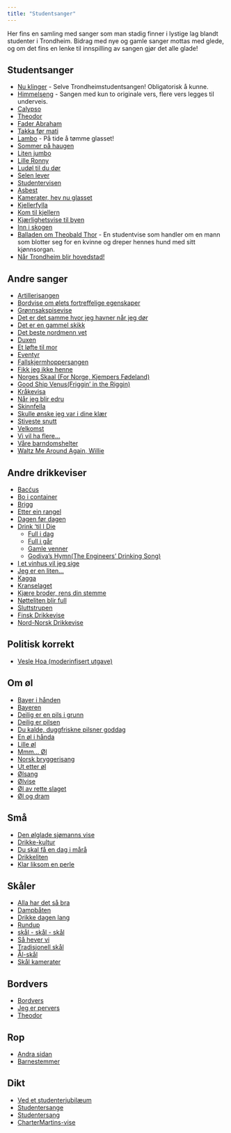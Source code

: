 ```yaml
---
title: "Studentsanger"
---
```


Her fins en samling med sanger som man stadig finner i lystige lag blandt studenter i Trondheim. Bidrag med nye og gamle sanger mottas med glede, og om det fins en lenke til innspilling av sangen gjør det alle glade!

Studentsanger
----------------

-  [Nu klinger](/info/sosialt-og-okonomisk/studentsanger/nu-klinger-igjennom/) - Selve Trondheimstudentsangen! Obligatorisk å kunne.
- [Himmelseng](/info/sosialt-og-okonomisk/studentsanger/himmelseng/) - Sangen med kun to originale vers, flere vers legges til underveis.
-   [Calypso](/info/sosialt-og-okonomisk/studentsanger/calypso)
-   [Theodor](/info/sosialt-og-okonomisk/studentsanger/theodor)
-   [Fader Abraham](/info/sosialt-og-okonomisk/studentsanger/faderabraham)
-   [Takka før mati](/info/sosialt-og-okonomisk/studentsanger/takkaformati)
-   [Lambo](/info/sosialt-og-okonomisk/studentsanger/lambo) - På tide å tømme glasset!
-   [Sommer på haugen](/info/sosialt-og-okonomisk/studentsanger/sommerpahaugen)
-   [Liten jumbo](/info/sosialt-og-okonomisk/studentsanger/litenjumbo)
-   [Lille Ronny](/info/sosialt-og-okonomisk/studentsanger/lilleronny)
-   [Ludøl til du dør](/info/sosialt-og-okonomisk/studentsanger/ldoltildudor)
-   [Selen lever](/info/sosialt-og-okonomisk/studentsanger/selenlever)
-   [Studentervisen](/info/sosialt-og-okonomisk/studentsanger/studentervisen)
-   [Asbest](/info/sosialt-og-okonomisk/studentsanger/asbest)
-   [Kamerater, hev nu glasset](/info/sosialt-og-okonomisk/studentsanger/kamerater)
-   [Kjellerfylla](/info/sosialt-og-okonomisk/studentsanger/kjellerfylla)
-   [Kom til kjellern](/info/sosialt-og-okonomisk/studentsanger/komtilkjellern)
-   [Kjærlighetsvise til byen](/info/sosialt-og-okonomisk/studentsanger/kjarlighettilbyen)
-   [Inn i skogen](/info/sosialt-og-okonomisk/studentsanger/inniskogen)
-   [Balladen om Theobald Thor](/info/sosialt-og-okonomisk/studentsanger/theobald) - En studentvise som handler om en
    mann som blotter seg for en kvinne og dreper hennes hund med sitt
    kjønnsorgan.
-   [Når Trondheim blir hovedstad!](nar-trondheim-blir-hovedstad)

Andre sanger
------------

-   [Artillerisangen](/info/sosialt-og-okonomisk/studentsanger/artillerisangen)
-   [Bordvise om ølets fortreffelige egenskaper](/info/sosialt-og-okonomisk/studentsanger/bordvise)
-   [Grønnsakspisevise](/info/sosialt-og-okonomisk/studentsanger/gronnsakspisevise)
-   [Det er det samme
    hvor jeg havner når jeg dør](/info/sosialt-og-okonomisk/studentsanger/naarjegdor)
-   [Det er en gammel skikk](/info/sosialt-og-okonomisk/studentsanger/gammelskikk)
-   [Det beste nordmenn vet](/info/sosialt-og-okonomisk/studentsanger/nordmenn)
-   [Duxen](/info/sosialt-og-okonomisk/studentsanger/duxen)
-   [Et løfte til mor](/info/sosialt-og-okonomisk/studentsanger/loftetilmor)
-   [Eventyr](/info/sosialt-og-okonomisk/studentsanger/eventyr)
-   [Fallskjermhoppersangen](/info/sosialt-og-okonomisk/studentsanger/fallskjermhopperen)
-   [Fikk jeg ikke henne](/info/sosialt-og-okonomisk/studentsanger/fikkjegikkehenne)
-   [Norges Skaal (For Norge, Kjempers
    Fødeland)](/info/sosialt-og-okonomisk/studentsanger/fornorge)
-   [Good Ship Venus(Friggin’ in the Riggin)](/info/sosialt-og-okonomisk/studentsanger/shipvenus)
-   [Kråkevisa](/info/sosialt-og-okonomisk/studentsanger/kraka)
-   [Når jeg blir edru](/info/sosialt-og-okonomisk/studentsanger/edru)
-   [Skinnfella](/info/sosialt-og-okonomisk/studentsanger/skinnfella)
-   [Skulle ønske jeg var i dine
    klær](/info/sosialt-og-okonomisk/studentsanger/idineklar)
-   [Stiveste snutt](/info/sosialt-og-okonomisk/studentsanger/stivestesnutt)
-   [Velkomst](/info/sosialt-og-okonomisk/studentsanger/velkomst)
-   [Vi vil ha flere…](/info/sosialt-og-okonomisk/studentsanger/flere)
-   [Våre barndomshelter](/info/sosialt-og-okonomisk/studentsanger/barndomshelter)
-   [Waltz Me Around Again, Willie](/info/sosialt-og-okonomisk/studentsanger/willie)

Andre drikkeviser
-----------------

-   [Bacćus](/info/sosialt-og-okonomisk/studentsanger/baccus)
-   [Bo i container](/info/sosialt-og-okonomisk/studentsanger/container)
-   [Brigg](/info/sosialt-og-okonomisk/studentsanger/brigg)
-   [Etter ein rangel](/info/sosialt-og-okonomisk/studentsanger/rangel)
-   [Dagen før dagen](/info/sosialt-og-okonomisk/studentsanger/dagenfordagen)
-   [Drink ‘til I Die](/info/sosialt-og-okonomisk/studentsanger/drinktilidie) 
    * [Full i dag](/info/sosialt-og-okonomisk/studentsanger/fullidag)
    * [Full i går](/info/sosialt-og-okonomisk/studentsanger/fulligar)  
    * [Gamle venner](/info/sosialt-og-okonomisk/studentsanger/gamlevenner)  
    * [Godiva’s Hymn(The Engineers’ Drinking Song)](/info/sosialt-og-okonomisk/studentsanger/godivashymn)
-   [I et vinhus vil jeg sige](/info/sosialt-og-okonomisk/studentsanger/vinhus)
-   [Jeg er en liten…](/info/sosialt-og-okonomisk/studentsanger/jegerliten)
-   [Kagga](/info/sosialt-og-okonomisk/studentsanger/kagga)
-   [Kranselaget](/info/sosialt-og-okonomisk/studentsanger/kranselaget)
-   [Kjære broder, rens din stemme](/info/sosialt-og-okonomisk/studentsanger/rensdinstemme)
-   [Nøtteliten blir full](/info/sosialt-og-okonomisk/studentsanger/notteliten)
-   [Sluttstrupen](/info/sosialt-og-okonomisk/studentsanger/sluttstrupen)
-   [Finsk Drikkevise](/info/sosialt-og-okonomisk/studentsanger/finskdrikkevise)
-   [Nord-Norsk Drikkevise](/info/sosialt-og-okonomisk/studentsanger/nordnorskdrikkevise)

Politisk korrekt
----------------

-   [Vesle Hoa (moderinfisert utgave)](/info/sosialt-og-okonomisk/studentsanger/veslehoa)

Om øl
-----

-   [Bayer i hånden](/info/sosialt-og-okonomisk/studentsanger/bayer)
-   [Bayeren](/info/sosialt-og-okonomisk/studentsanger/bayeren)
-   [Deilig er en pils i grunn](/info/sosialt-og-okonomisk/studentsanger/deiligpils)
-   [Deilig er pilsen](/info/sosialt-og-okonomisk/studentsanger/deiligerpilsen)
-   [Du kalde, duggfriskne pilsner goddag](/info/sosialt-og-okonomisk/studentsanger/pilsner)
-   [En øl i hånda](/info/sosialt-og-okonomisk/studentsanger/en-ol-i-handa)  
-   [Lille øl](/info/sosialt-og-okonomisk/studentsanger/lilleol)
-   [Mmm… Øl](/info/sosialt-og-okonomisk/studentsanger/mmol)
-   [Norsk bryggerisang](/info/sosialt-og-okonomisk/studentsanger/bryggerisang)
-   [Ut etter øl](/info/sosialt-og-okonomisk/studentsanger/uteetterol)
-   [Ølsang](/info/sosialt-og-okonomisk/studentsanger/olsangen)
-   [Ølvise](/info/sosialt-og-okonomisk/studentsanger/olvise)
-   [Øl av rette slaget](/info/sosialt-og-okonomisk/studentsanger/olavretteslag)
-   [Øl og dram](/info/sosialt-og-okonomisk/studentsanger/ologdram)

Små
---

-   [Den ølglade sjømanns vise](/info/sosialt-og-okonomisk/studentsanger/olgladesjomann)
-   [Drikke-kultur](/info/sosialt-og-okonomisk/studentsanger/drikkekultur)
-   [Du skal få en dag i mårå](/info/sosialt-og-okonomisk/studentsanger/endag)
-   [Drikkeliten](/info/sosialt-og-okonomisk/studentsanger/drikkeliten)
-   [Klar liksom en perle](/info/sosialt-og-okonomisk/studentsanger/perle)

Skåler
------

-   [Alla har det så bra](/info/sosialt-og-okonomisk/studentsanger/sabra)
-   [Dampbåten](/info/sosialt-og-okonomisk/studentsanger/dampbåten)
-   [Drikke dagen lang](/info/sosialt-og-okonomisk/studentsanger/drikkedagenlang)
-   [Rundup](/info/sosialt-og-okonomisk/studentsanger/rundup)
-   [skål - skål - skål](/info/sosialt-og-okonomisk/studentsanger/skaal)
-   [Så hever vi](/info/sosialt-og-okonomisk/studentsanger/hevervi)
-   [Tradisjonell skål](/info/sosialt-og-okonomisk/studentsanger/tradisjonellskaal)
-   [Ål-skål](/info/sosialt-og-okonomisk/studentsanger/aalskaal)
-   [Skål kamerater](/info/sosialt-og-okonomisk/studentsanger/skaalkamerater)

Bordvers
--------

-   [Bordvers](/info/sosialt-og-okonomisk/studentsanger/bordvers)
-   [Jeg er pervers](/info/sosialt-og-okonomisk/studentsanger/pervers)
-   [Theodor](/info/sosialt-og-okonomisk/studentsanger/theodor)

Rop
---

-   [Andra sidan](/info/sosialt-og-okonomisk/studentsanger/andrasidan)
-   [Barnestemmer](/info/sosialt-og-okonomisk/studentsanger/barnestemmer)

Dikt
----

-   [Ved et studenterjubilæum](/info/sosialt-og-okonomisk/studentsanger/studenterjubileum)
-   [Studentersange](/info/sosialt-og-okonomisk/studentsanger/studentersange)
-   [Studentersang](/info/sosialt-og-okonomisk/studentsanger/studentersang)  
-   [CharterMartins-vise](/info/sosialt-og-okonomisk/studentsanger/chartermartinssang)
